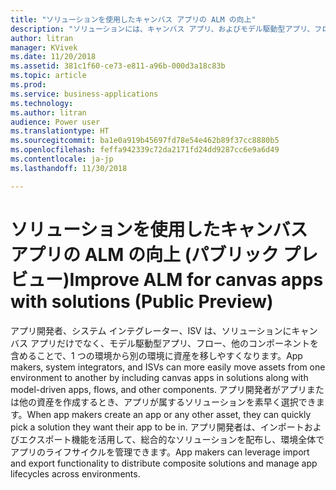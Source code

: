 ```yaml
---
title: "ソリューションを使用したキャンバス アプリの ALM の向上"
description: "ソリューションには、キャンバス アプリ、およびモデル駆動型アプリ、フロー、他のコンポーネントを含めることができます。"
author: litran
manager: KVivek
ms.date: 11/20/2018
ms.assetid: 381c1f60-ce73-e811-a96b-000d3a18c83b
ms.topic: article
ms.prod: 
ms.service: business-applications
ms.technology: 
ms.author: litran
audience: Power user
ms.translationtype: HT
ms.sourcegitcommit: ba1e0a919b45697fd78e54e462b89f37cc8880b5
ms.openlocfilehash: feffa942339c72da2171fd24dd9287cc6e9a6d49
ms.contentlocale: ja-jp
ms.lasthandoff: 11/30/2018

---
```

# <a name="improve-alm-for-canvas-apps-with-solutions-public-preview"></a><span data-ttu-id="7ec81-103">ソリューションを使用したキャンバス アプリの ALM の向上 (パブリック プレビュー)</span><span class="sxs-lookup"><span data-stu-id="7ec81-103">Improve ALM for canvas apps with solutions (Public Preview)</span></span>




<span data-ttu-id="7ec81-104">アプリ開発者、システム インテグレーター、ISV は、ソリューションにキャンバス アプリだけでなく、モデル駆動型アプリ、フロー、他のコンポーネントを含めることで、1 つの環境から別の環境に資産を移しやすくなります。</span><span class="sxs-lookup"><span data-stu-id="7ec81-104">App makers, system integrators, and ISVs can more easily move assets from one environment to another by including canvas apps in solutions along with model-driven apps, flows, and other components.</span></span> <span data-ttu-id="7ec81-105">アプリ開発者がアプリまたは他の資産を作成するとき、アプリが属するソリューションを素早く選択できます。</span><span class="sxs-lookup"><span data-stu-id="7ec81-105">When app makers create an app or any other asset, they can quickly pick a solution they want their app to be in.</span></span> <span data-ttu-id="7ec81-106">アプリ開発者は、インポートおよびエクスポート機能を活用して、総合的なソリューションを配布し、環境全体でアプリのライフサイクルを管理できます。</span><span class="sxs-lookup"><span data-stu-id="7ec81-106">App makers can leverage import and export functionality to distribute composite solutions and manage app lifecycles across environments.</span></span>

